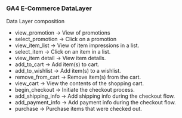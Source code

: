 ### GA4 E-Commerce DataLayer

Data Layer composition

- view_promotion -> View of promotions
- select_promotion -> Click on a promotion
- view_item_list -> View of item impressions in a list.
- select_item	-> Click on an item in a list.
- view_item	detail ->	View item details.
- add_to_cart -> Add item(s) to cart.
- add_to_wishlist	-> Add item(s) to a wishlist.
- remove_from_cart -> Remove item(s) from the cart.
- view_cart -> View the contents of the shopping cart.
- begin_checkout -> Initiate the checkout process.
- add_shipping_info -> Add shipping info during the checkout flow.
- add_payment_info -> Add payment info during the checkout flow.
- purchase -> Purchase items that were checked out.

